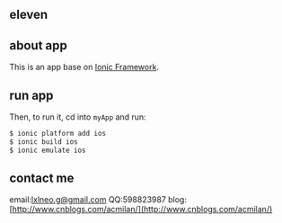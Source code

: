
## eleven

## about app
This is an app base on [Ionic Framework](http://ionicframework.com/).

## run app
Then, to run it, cd into `myApp` and run:

```bash
$ ionic platform add ios
$ ionic build ios
$ ionic emulate ios
```
## contact me
 email:lxlneo.g@gmail.com
 QQ:598823987
 blog:[http://www.cnblogs.com/acmilan/](http://www.cnblogs.com/acmilan/)



